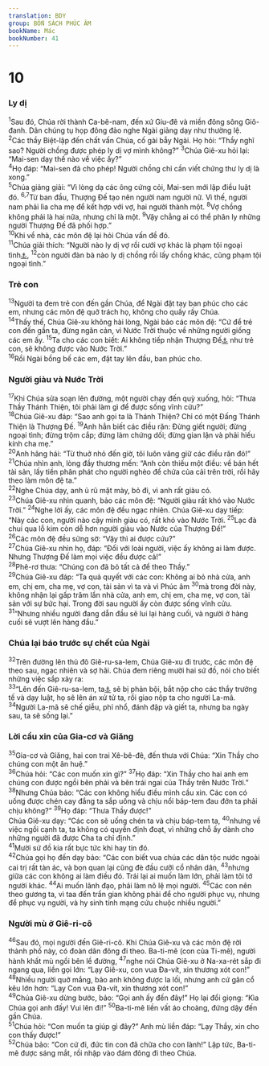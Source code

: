 ```yaml
---
translation: BDY
group: BỐN SÁCH PHÚC ÂM
bookName: Mác 
bookNumber: 41
---
```


<div class="title"><h1>10</h1><h3>Ly dị</h3></div>
<span class="verse mac_10_1"><sup>1</sup>Sau đó, Chúa rời thành Ca-bê-nam, đến xứ Giu-đê và miền đông sông Giô-đanh. Dân chúng tụ họp đông đảo nghe Ngài giảng dạy như thường lệ.<br/></span>
<span class="verse mac_10_2"><sup>2</sup>Các thầy Biệt-lập đến chất vấn Chúa, cố gài bẫy Ngài. Họ hỏi: “Thầy nghĩ sao? Người chồng được phép ly dị vợ mình không?” </span>
<span class="verse mac_10_3"><sup>3</sup>Chúa Giê-xu hỏi lại: “Mai-sen dạy thế nào về việc ấy?”<br/></span>
<span class="verse mac_10_4"><sup>4</sup>Họ đáp: “Mai-sen đã cho phép! Người chồng chỉ cần viết chứng thư ly dị là xong.”<br/></span>
<span class="verse mac_10_5"><sup>5</sup>Chúa giảng giải: “Vì lòng dạ các ông cứng cỏi, Mai-sen mới lập điều luật đó. </span>
<span class="verse mac_10_6 mac_10_7"><sup>6,7</sup>Từ ban đầu, Thượng Đế tạo nên người nam người nữ. Vì thế, người nam phải lìa cha mẹ để kết hợp với vợ, hai người thành một. </span>
<span class="verse mac_10_8"><sup>8</sup>Vợ chồng không phải là hai nữa, nhưng chỉ là một. </span>
<span class="verse mac_10_9"><sup>9</sup>Vậy chẳng ai có thể phân ly những người Thượng Đế đã phối hợp.”<br/></span>
<span class="verse mac_10_10"><sup>10</sup>Khi về nhà, các môn đệ lại hỏi Chúa vấn đề đó.<br/></span>
<span class="verse mac_10_11"><sup>11</sup>Chúa giải thích: “Người nào ly dị vợ rồi cưới vợ khác là phạm tội ngoại tình<a href="#" data-toggle="tooltip" data-placement="bottom" title="Nt ngoại tình đối với vợ">⚓</a>, </span>
<span class="verse mac_10_12"><sup>12</sup>còn người đàn bà nào ly dị chồng rồi lấy chồng khác, cũng phạm tội ngoại tình.”</span>
<div class="title"><h3>Trẻ con</h3></div>
<span class="verse mac_10_13"><sup>13</sup>Người ta đem trẻ con đến gần Chúa, để Ngài đặt tay ban phúc cho các em, nhưng các môn đệ quở trách họ, không cho quấy rầy Chúa.<br/></span>
<span class="verse mac_10_14"><sup>14</sup>Thấy thế, Chúa Giê-xu không hài lòng, Ngài bảo các môn đệ: “Cứ để trẻ con đến gần ta, đừng ngăn cản, vì Nước Trời thuộc về những người giống các em ấy. </span>
<span class="verse mac_10_15"><sup>15</sup>Ta cho các con biết: Ai không tiếp nhận Thượng Đế<a href="#" data-toggle="tooltip" data-placement="bottom" title="Nt Nước Trời">⚓</a> như trẻ con, sẽ không được vào Nước Trời.”<br/></span>
<span class="verse mac_10_16"><sup>16</sup>Rồi Ngài bồng bế các em, đặt tay lên đầu, ban phúc cho.</span>
<div class="title"><h3>Người giàu và Nước Trời</h3></div>
<span class="verse mac_10_17"><sup>17</sup>Khi Chúa sửa soạn lên đường, một người chạy đến quỳ xuống, hỏi: “Thưa Thầy Thánh Thiện, tôi phải làm gì để được sống vĩnh cửu?”<br/></span>
<span class="verse mac_10_18"><sup>18</sup>Chúa Giê-xu đáp: “Sao anh gọi ta là Thánh Thiện? Chỉ có một Đấng Thánh Thiện là Thượng Đế. </span>
<span class="verse mac_10_19"><sup>19</sup>Anh hẳn biết các điều răn: Đừng giết người; đừng ngoại tình; đừng trộm cắp; đừng làm chứng dối; đừng gian lận và phải hiếu kính cha mẹ.”<br/></span>
<span class="verse mac_10_20"><sup>20</sup>Anh hăng hái: “Từ thuở nhỏ đến giờ, tôi luôn vâng giữ các điều răn đó!”<br/></span>
<span class="verse mac_10_21"><sup>21</sup>Chúa nhìn anh, lòng đầy thương mến: “Anh còn thiếu một điều: về bán hết tài sản, lấy tiền phân phát cho người nghèo để chứa của cải trên trời, rồi hãy theo làm môn đệ ta.”<br/></span>
<span class="verse mac_10_22"><sup>22</sup>Nghe Chúa dạy, anh ủ rũ mặt mày, bỏ đi, vì anh rất giàu có.<br/></span>
<span class="verse mac_10_23"><sup>23</sup>Chúa Giê-xu nhìn quanh, bảo các môn đệ: “Người giàu rất khó vào Nước Trời.” </span>
<span class="verse mac_10_24"><sup>24</sup>Nghe lời ấy, các môn đệ đều ngạc nhiên. Chúa Giê-xu dạy tiếp: “Này các con, người nào cậy mình giàu có, rất khó vào Nước Trời. </span>
<span class="verse mac_10_25"><sup>25</sup>Lạc đà chui qua lỗ kim còn dễ hơn người giàu vào Nước của Thượng Đế!”<br/></span>
<span class="verse mac_10_26"><sup>26</sup>Các môn đệ đều sửng sờ: “Vậy thì ai được cứu?”<br/></span>
<span class="verse mac_10_27"><sup>27</sup>Chúa Giê-xu nhìn họ, đáp: “Đối với loài người, việc ấy không ai làm được. Nhưng Thượng Đế làm mọi việc đều được cả!”<br/></span>
<span class="verse mac_10_28"><sup>28</sup>Phê-rơ thưa: “Chúng con đã bỏ tất cả để theo Thầy.”<br/></span>
<span class="verse mac_10_29"><sup>29</sup>Chúa Giê-xu đáp: “Ta quả quyết với các con: Không ai bỏ nhà cửa, anh em, chị em, cha mẹ, vợ con, tài sản vì ta và vì Phúc âm </span>
<span class="verse mac_10_30"><sup>30</sup>mà trong đời này, không nhận lại gấp trăm lần nhà cửa, anh em, chị em, cha mẹ, vợ con, tài sản với sự bức hại. Trong đời sau người ấy còn được sống vĩnh cửu.<br/></span>
<span class="verse mac_10_31"><sup>31</sup>“Nhưng nhiều người đang dẫn đầu sẽ lui lại hàng cuối, và người ở hàng cuối sẽ vượt lên hàng đầu.”</span>
<div class="title"><h3>Chúa lại báo trước sự chết của Ngài</h3></div>
<span class="verse mac_10_32"><sup>32</sup>Trên đường lên thủ đô Giê-ru-sa-lem, Chúa Giê-xu đi trước, các môn đệ theo sau, ngạc nhiên và sợ hãi. Chúa đem riêng mười hai sứ đồ, nói cho biết những việc sắp xảy ra:<br/></span>
<span class="verse mac_10_33"><sup>33</sup>“Lên đến Giê-ru-sa-lem, ta<a href="#" data-toggle="tooltip" data-placement="bottom" title="Nt Con Loài Người">⚓</a> sẽ bị phản bội, bắt nộp cho các thầy trưởng tế và dạy luật, họ sẽ lên án xử tử ta, rồi giao nộp ta cho người La-mã. </span>
<span class="verse mac_10_34"><sup>34</sup>Người La-mã sẽ chế giễu, phỉ nhổ, đánh đập và giết ta, nhưng ba ngày sau, ta sẽ sống lại.”</span>
<div class="title"><h3>Lời cầu xin của Gia-cơ và Giăng</h3></div>
<span class="verse mac_10_35"><sup>35</sup>Gia-cơ và Giăng, hai con trai Xê-bê-đê, đến thưa với Chúa: “Xin Thầy cho chúng con một ân huệ.”<br/></span>
<span class="verse mac_10_36"><sup>36</sup>Chúa hỏi: “Các con muốn xin gì?” </span>
<span class="verse mac_10_37"><sup>37</sup>Họ đáp: “Xin Thầy cho hai anh em chúng con được ngồi bên phải và bên trái ngai của Thầy trên Nước Trời.” </span>
<span class="verse mac_10_38"><sup>38</sup>Nhưng Chúa bảo: “Các con không hiểu điều mình cầu xin. Các con có uống được chén cay đắng ta sắp uống và chịu nổi báp-tem đau đớn ta phải chịu không?” </span>
<span class="verse mac_10_39"><sup>39</sup>Họ đáp: “Thưa Thầy được!”<br/>Chúa Giê-xu dạy: “Các con sẽ uống chén ta và chịu báp-tem ta, </span>
<span class="verse mac_10_40"><sup>40</sup>nhưng về việc ngồi cạnh ta, ta không có quyền định đoạt, vì những chỗ ấy dành cho những người đã được Cha ta chỉ định.”<br/></span>
<span class="verse mac_10_41"><sup>41</sup>Mười sứ đồ kia rất bực tức khi hay tin đó.<br/></span>
<span class="verse mac_10_42"><sup>42</sup>Chúa gọi họ đến dạy bảo: “Các con biết vua chúa các dân tộc nước ngoài cai trị rất tàn ác, và bọn quan lại cũng đè đầu cưỡi cổ nhân dân, </span>
<span class="verse mac_10_43"><sup>43</sup>nhưng giữa các con không ai làm điều đó. Trái lại ai muốn làm lớn, phải làm tôi tớ người khác. </span>
<span class="verse mac_10_44"><sup>44</sup>Ai muốn lãnh đạo, phải làm nô lệ mọi người. </span>
<span class="verse mac_10_45"><sup>45</sup>Các con nên theo gương ta, vì taa đến trần gian không phải để cho người phục vụ, nhưng để phục vụ người, và hy sinh tính mạng cứu chuộc nhiều người.”</span>
<div class="title"><h3>Người mù ở Giê-ri-cô</h3></div>
<span class="verse mac_10_46"><sup>46</sup>Sau đó, mọi người đến Giê-ri-cô. Khi Chúa Giê-xu và các môn đệ rời thành phố này, có đoàn dân đông đi theo. Ba-ti-mê (con của Ti-mê), người hành khất mù ngồi bên lề đường, </span>
<span class="verse mac_10_47"><sup>47</sup>nghe nói Chúa Giê-xu ở Na-xa-rét sắp đi ngang qua, liền gọi lớn: “Lạy Giê-xu, con vua Đa-vít, xin thương xót con!”<br/></span>
<span class="verse mac_10_48"><sup>48</sup>Nhiều người quở mắng, bảo anh không được la lối, nhưng anh cứ gân cổ kêu lớn hơn: “Lạy Con vua Đa-vít, xin thương xót con!”<br/></span>
<span class="verse mac_10_49"><sup>49</sup>Chúa Giê-xu dừng bước, bảo: “Gọi anh ấy đến đây!” Họ lại đổi giọng: “Kìa Chúa gọi anh đấy! Vui lên đi!” </span>
<span class="verse mac_10_50"><sup>50</sup>Ba-ti-mê liền vất áo choàng, đứng dậy đến gần Chúa.<br/></span>
<span class="verse mac_10_51"><sup>51</sup>Chúa hỏi: “Con muốn ta giúp gì đây?” Anh mù liền đáp: “Lạy Thầy, xin cho con thấy được!”<br/></span>
<span class="verse mac_10_52"><sup>52</sup>Chúa bảo: “Con cứ đi, đức tin con đã chữa cho con lành!” Lập tức, Ba-ti-mê được sáng mắt, rồi nhập vào đám đông đi theo Chúa.</span>
